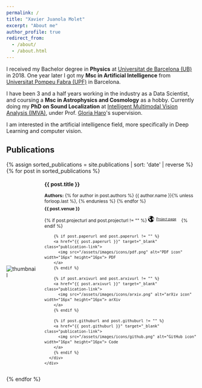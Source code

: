 ```yaml
---
permalink: /
title: "Xavier Juanola Molet"
excerpt: "About me"
author_profile: true
redirect_from: 
  - /about/
  - /about.html
---
```


I received my Bachelor degree in **Physics** at [Universitat de Barcelona (UB)](https://www.ub.edu) in 2018. One year later I got my **Msc in Artificial Intelligence** from [Universitat Pompeu Fabra (UPF)](https://www.upf.edu/) in Barcelona. 

I have been 3 and a half years working in the industry as a Data Scientist, and coursing a **Msc in Astrophysics and Cosmology** as a hobby. Currently doing my **PhD on Sound Localization** at [Intelligent Multimodal Vision Analysis (IMVA)](https://www.upf.edu/en/web/universitat/-/grup-de-recerca-en-processament-d-imatges-i-visio-per-computador), under Prof. [Gloria Haro](https://www.upf.edu/web/gloria-haro)'s supervision. 

I am interested in the artificial intelligence field, more specifically in Deep Learning and computer vision.

<!-- Publications Section -->
## Publications

<ul class="publication-list">
  {% assign sorted_publications = site.publications | sort: 'date' | reverse %}
  {% for post in sorted_publications %}
  <li class="publication-item">
    <div class="publication-image">
      <img src="{% if post.image and post.image != "" %}{{ post.image }}{% else %}/assets/images/publications/blank.png{% endif %}" alt="thumbnail" width="100px" height="100px">
    </div>
    <div class="publication-content">
      <!-- Title as a link to project or arXiv -->
      <h3>
        <a href="{% if post.projecturl and post.projecturl != "" %}{{ post.projecturl }}{% else %}{{ post.arxivurl }}{% endif %}" class="publication-title">
          {{ post.title }}
        </a>
      </h3>
      <p class="authors"><strong>Authors:</strong> 
        {% for author in post.authors %}
          <a href="{{ author.website }}" class="author-link" target="_blank">{{ author.name }}</a>{% unless forloop.last %}, {% endunless %}
        {% endfor %}
      </p>
      <p class="venue"><strong>{{ post.venue }}</strong></p>
      <div class="publication-links">
        {% if post.projecturl and post.projecturl != "" %}
        <a href="{{ post.projecturl }}" target="_blank" class="publication-link">
          <img src="/assets/images/icons/globe.png" alt="Project icon" width="16px" height="16px"> Project page
        </a>
        {% endif %}
        
        {% if post.paperurl and post.paperurl != "" %}
        <a href="{{ post.paperurl }}" target="_blank" class="publication-link">
          <img src="/assets/images/icons/pdf.png" alt="PDF icon" width="16px" height="16px"> PDF
        </a>
        {% endif %}
        
        {% if post.arxivurl and post.arxivurl != "" %}
        <a href="{{ post.arxivurl }}" target="_blank" class="publication-link">
          <img src="/assets/images/icons/arxiv.png" alt="arXiv icon" width="16px" height="16px"> arXiv
        </a>
        {% endif %}
        
        {% if post.githuburl and post.githuburl != "" %}
        <a href="{{ post.githuburl }}" target="_blank" class="publication-link">
          <img src="/assets/images/icons/github.png" alt="GitHub icon" width="16px" height="16px"> Code
        </a>
        {% endif %}
      </div>
    </div>
  </li>
  {% endfor %}
</ul>

<style>
  .publication-list {
    list-style: none;
    padding: 0;
  }
  .publication-item {
    display: flex;
    margin-bottom: 15px;
    align-items: center;
  }
  .publication-image {
    margin-right: 20px;
  }
  .publication-content {
    max-width: 80%;
    font-size: 0.85em;
  }
  /* Style for author and venue elements to reduce space between them */
.authors {
  margin-bottom: 5px; /* Reduce the bottom margin to bring venue closer */
}

.venue {
  margin-top: 0; /* Remove any top margin to reduce space */
}
  .publication-links {
    margin-top: 8px;
  }
  
  /* Style for author links to look like normal text but be clickable */
.author-link {
  color: inherit;
  text-decoration: none; /* Ensure links are not underlined by default */
  cursor: pointer;
}
.author-link:hover {
  text-decoration: underline; /* Only underline on hover */
}

/* Style for title to be a link but not underlined */
.publication-title {
  color: inherit;
  text-decoration: none; /* Ensure titles are not underlined by default */
}
.publication-title:hover {
  text-decoration: underline; /* Only underline on hover */
}
  
  .publication-link {
    font-size: 0.75em;
    margin-right: 10px;
    display: inline-flex;
    align-items: center;
  }
  .publication-link img {
    margin-right: 5px;
  }
</style>
